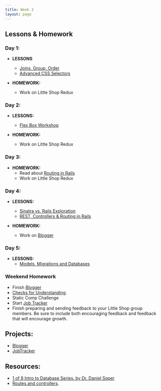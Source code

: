 ```yaml
---
title: Week 2
layout: page
---
```


## Lessons & Homework

### Day 1:

* **LESSONS**

  - [Joins, Group, Order](../lessons/joins_group_order)
  - [Advanced CSS Selectors](../lessons/advnaced_css_selectors)

* **HOMEWORK:**
  - Work on Little Shop Redux

### Day 2:

* **LESSONS:**
  - [Flex Box Workshop](../lessons/flexbox_workshop)

* **HOMEWORK:**
  - Work on Little Shop Redux

### Day 3:

* **HOMEWORK:**
  - Read about [Routing in Rails](https://www.theodinproject.com/courses/ruby-on-rails/lessons/routing)
  - Work on Little Shop Redux

### Day 4:

* **LESSONS:**
  - [Sinatra vs. Rails Exploration](../misc/sinatra_vs_rails_exploration)
  - [REST, Controllers & Routing in Rails](../lessons/rest_routing_and_controllers_in_rails)

* **HOMEWORK:**
  - Work on [Blogger](../misc/blogger)

### Day 5:

* **LESSONS:**
  - [Models, Migrations and Databases](../lessons/models_migrations_databases)

### Weekend Homework
  - Finish [Blogger](../misc/blogger)
  - [Checks for Understanding](https://github.com/turingschool/checks-for-understanding/blob/master/module-2/backend/week_two.md).
  - Static Comp Challenge
  - Start [Job Tracker]((https://github.com/turingschool/job-tracker))
  - Finish preparing and sending feedback to your Little Shop group members. Be sure to include both encouraging feedback and feedback that will encourage growth.

## Projects:

* [Blogger](../misc/blogger)
* [JobTracker](https://github.com/turingschool/job-tracker)

## Resources:

  - [1 of 8 Intro to Database Series. by Dr. Daniel Soper](https://www.youtube.com/watch?v=4Z9KEBexzcM)
  - [Routes and controllers](https://github.com/turingschool/challenges/blob/master/routes_controllers_rails.markdown).
